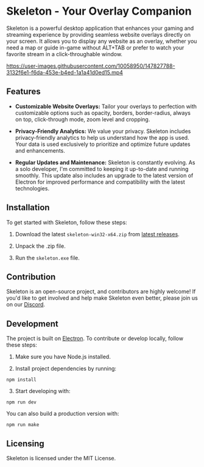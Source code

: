 # Skeleton - Your Overlay Companion

Skeleton is a powerful desktop application that enhances your gaming and streaming experience by providing seamless website overlays directly on your screen. It allows you to display any website as an overlay, whether you need a map or guide in-game without ALT+TAB or prefer to watch your favorite stream in a click-throughable window.

https://user-images.githubusercontent.com/10058950/147827788-3132f6e1-f6da-453e-b4ed-1a1a41d0ed15.mp4

## Features

- **Customizable Website Overlays:** Tailor your overlays to perfection with customizable options such as opacity, borders, border-radius, always on top, click-through mode, zoom level and cropping.

- **Privacy-Friendly Analytics:** We value your privacy. Skeleton includes privacy-friendly analytics to help us understand how the app is used. Your data is used exclusively to prioritize and optimize future updates and enhancements.

- **Regular Updates and Maintenance:** Skeleton is constantly evolving. As a solo developer, I'm committed to keeping it up-to-date and running smoothly. This update also includes an upgrade to the latest version of Electron for improved performance and compatibility with the latest technologies.

## Installation

To get started with Skeleton, follow these steps:

1. Download the latest `skeleton-win32-x64.zip` from [latest releases](https://github.com/lmachens/skeleton/releases).

2. Unpack the .zip file.

3. Run the `skeleton.exe` file.

## Contribution

Skeleton is an open-source project, and contributors are highly welcome! If you'd like to get involved and help make Skeleton even better, please join us on our [Discord](https://discord.gg/NTZu8Px).

## Development

The project is built on [Electron](https://www.electronjs.org/). To contribute or develop locally, follow these steps:

1. Make sure you have Node.js installed.

2. Install project dependencies by running:

`npm install`

3. Start developing with:

`npm run dev`

You can also build a production version with:

`npm run make`

## Licensing

Skeleton is licensed under the MIT License.
